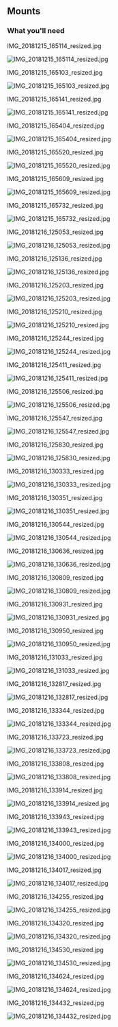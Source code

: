 ## Mounts

### What you'll need

IMG_20181215_165114_resized.jpg

![IMG_20181215_165114_resized.jpg](imgs_mount/IMG_20181215_165114_resized.jpg)

IMG_20181215_165103_resized.jpg

![IMG_20181215_165103_resized.jpg](imgs_mount/IMG_20181215_165103_resized.jpg)

IMG_20181215_165141_resized.jpg

![IMG_20181215_165141_resized.jpg](imgs_mount/IMG_20181215_165141_resized.jpg)

IMG_20181215_165404_resized.jpg

![IMG_20181215_165404_resized.jpg](imgs_mount/IMG_20181215_165404_resized.jpg)

IMG_20181215_165520_resized.jpg

![IMG_20181215_165520_resized.jpg](imgs_mount/IMG_20181215_165520_resized.jpg)

IMG_20181215_165609_resized.jpg

![IMG_20181215_165609_resized.jpg](imgs_mount/IMG_20181215_165609_resized.jpg)

IMG_20181215_165732_resized.jpg

![IMG_20181215_165732_resized.jpg](imgs_mount/IMG_20181215_165732_resized.jpg)

IMG_20181216_125053_resized.jpg

![IMG_20181216_125053_resized.jpg](imgs_mount/IMG_20181216_125053_resized.jpg)

IMG_20181216_125136_resized.jpg

![IMG_20181216_125136_resized.jpg](imgs_mount/IMG_20181216_125136_resized.jpg)

IMG_20181216_125203_resized.jpg

![IMG_20181216_125203_resized.jpg](imgs_mount/IMG_20181216_125203_resized.jpg)

IMG_20181216_125210_resized.jpg

![IMG_20181216_125210_resized.jpg](imgs_mount/IMG_20181216_125210_resized.jpg)

IMG_20181216_125244_resized.jpg

![IMG_20181216_125244_resized.jpg](imgs_mount/IMG_20181216_125244_resized.jpg)

IMG_20181216_125411_resized.jpg

![IMG_20181216_125411_resized.jpg](imgs_mount/IMG_20181216_125411_resized.jpg)

IMG_20181216_125506_resized.jpg

![IMG_20181216_125506_resized.jpg](imgs_mount/IMG_20181216_125506_resized.jpg)

IMG_20181216_125547_resized.jpg

![IMG_20181216_125547_resized.jpg](imgs_mount/IMG_20181216_125547_resized.jpg)

IMG_20181216_125830_resized.jpg

![IMG_20181216_125830_resized.jpg](imgs_mount/IMG_20181216_125830_resized.jpg)

IMG_20181216_130333_resized.jpg

![IMG_20181216_130333_resized.jpg](imgs_mount/IMG_20181216_130333_resized.jpg)

IMG_20181216_130351_resized.jpg

![IMG_20181216_130351_resized.jpg](imgs_mount/IMG_20181216_130351_resized.jpg)

IMG_20181216_130544_resized.jpg

![IMG_20181216_130544_resized.jpg](imgs_mount/IMG_20181216_130544_resized.jpg)

IMG_20181216_130636_resized.jpg

![IMG_20181216_130636_resized.jpg](imgs_mount/IMG_20181216_130636_resized.jpg)

IMG_20181216_130809_resized.jpg

![IMG_20181216_130809_resized.jpg](imgs_mount/IMG_20181216_130809_resized.jpg)

IMG_20181216_130931_resized.jpg

![IMG_20181216_130931_resized.jpg](imgs_mount/IMG_20181216_130931_resized.jpg)

IMG_20181216_130950_resized.jpg

![IMG_20181216_130950_resized.jpg](imgs_mount/IMG_20181216_130950_resized.jpg)

IMG_20181216_131033_resized.jpg

![IMG_20181216_131033_resized.jpg](imgs_mount/IMG_20181216_131033_resized.jpg)

IMG_20181216_132817_resized.jpg

![IMG_20181216_132817_resized.jpg](imgs_mount/IMG_20181216_132817_resized.jpg)

IMG_20181216_133344_resized.jpg

![IMG_20181216_133344_resized.jpg](imgs_mount/IMG_20181216_133344_resized.jpg)

IMG_20181216_133723_resized.jpg

![IMG_20181216_133723_resized.jpg](imgs_mount/IMG_20181216_133723_resized.jpg)

IMG_20181216_133808_resized.jpg

![IMG_20181216_133808_resized.jpg](imgs_mount/IMG_20181216_133808_resized.jpg)

IMG_20181216_133914_resized.jpg

![IMG_20181216_133914_resized.jpg](imgs_mount/IMG_20181216_133914_resized.jpg)

IMG_20181216_133943_resized.jpg

![IMG_20181216_133943_resized.jpg](imgs_mount/IMG_20181216_133943_resized.jpg)

IMG_20181216_134000_resized.jpg

![IMG_20181216_134000_resized.jpg](imgs_mount/IMG_20181216_134000_resized.jpg)

IMG_20181216_134017_resized.jpg

![IMG_20181216_134017_resized.jpg](imgs_mount/IMG_20181216_134017_resized.jpg)

IMG_20181216_134255_resized.jpg

![IMG_20181216_134255_resized.jpg](imgs_mount/IMG_20181216_134255_resized.jpg)

IMG_20181216_134320_resized.jpg

![IMG_20181216_134320_resized.jpg](imgs_mount/IMG_20181216_134320_resized.jpg)

IMG_20181216_134530_resized.jpg

![IMG_20181216_134530_resized.jpg](imgs_mount/IMG_20181216_134530_resized.jpg)

IMG_20181216_134624_resized.jpg

![IMG_20181216_134624_resized.jpg](imgs_mount/IMG_20181216_134624_resized.jpg)

IMG_20181216_134432_resized.jpg

![IMG_20181216_134432_resized.jpg](imgs_mount/IMG_20181216_134432_resized.jpg)

